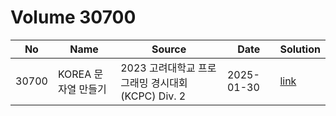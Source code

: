 # Volume 30700

| No| Name| Source| Date| Solution|
|--|--|--|--|--|
| 30700| KOREA 문자열 만들기| 2023 고려대학교 프로그래밍 경시대회(KCPC) Div. 2| 2025-01-30| [link](./30700/README.md)|


